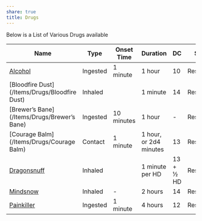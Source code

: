 ```yaml
---
share: true
title: Drugs
---
```

Below is a List of Various Drugs available

| Name                                          | Type     | Onset Time | Duration               | DC        | Save Type       | Price          |
| --------------------------------------------- | -------- | ---------- | ---------------------- | --------- | --------------- | -------------- |
| [Alcohol](/Items/Drugs/Alcohol)               | Ingested | 1 minute   | 1 hour                 | 10        | Resilience      | Varies         |
| [Bloodfire Dust](/Items/Drugs/Bloodfire Dust) | Inhaled  | <ul></ul>  | 1 minute               | 14        | Resilience(End) | 20 gp          |
| [Brewer’s Bane](/Items/Drugs/Brewer’s Bane)   | Ingested | 10 minutes | 1 hour                 | \-        | Resilience      | 1 gp           |
| [Courage Balm](/Items/Drugs/Courage Balm)     | Contact  | 1 minute   | 1 hour, or 2d4 minutes | 13        | Resilience(Psy) | 12 gp          |
| [Dragonsnuff](/Items/Drugs/Dragonsnuff)       | Inhaled  | <ul></ul>  | 1 minute per HD        | 13 + ½ HD | Resilience(End) | 20 gp per HD^2 |
| [Mindsnow](/Items/Drugs/Mindsnow)             | Inhaled  | \-         | 2 hours                | 14        | Resilience      | 50 gp          |
| [Painkiller](/Items/Drugs/Painkiller)         | Ingested | 1 minute   | 4 hours                | 12        | Resilience      | 15 gp          |
